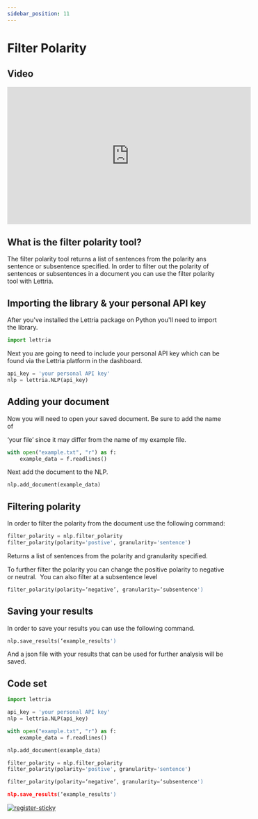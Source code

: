 ```yaml
---
sidebar_position: 11
---
```


# Filter Polarity

## Video

<iframe width="560" height="315" src="https://www.youtube.com/embed/h5xdQnKgHN4" title="YouTube video player" frameborder="0" allow="accelerometer; autoplay; clipboard-write; encrypted-media; gyroscope; picture-in-picture" allowfullscreen></iframe>

## What is the filter polarity tool?

The filter polarity tool returns a list of sentences from the polarity ans sentence or subsentence specified. In order to filter out the polarity of sentences or subsentences in a document you can use the filter polarity tool with Lettria.

## Importing the library & your personal API key

After you've installed the Lettria package on Python you'll need to import the library.

```python
import lettria
```

Next you are going to need to include your personal API key which can be found via the Lettria platform in the dashboard.

```python
api_key = 'your personal API key'
nlp = lettria.NLP(api_key)
```

## Adding your document

Now you will need to open your saved document. Be sure to add the name of

‘your file’ since it may differ from the name of my example file.

```python
with open("example.txt", "r") as f:
	example_data = f.readlines()
```

Next add the document to the NLP.

```python
nlp.add_document(example_data)
```

## Filtering polarity

In order to filter the polarity from the document use the following command:

```python
filter_polarity = nlp.filter_polarity
filter_polarity(polarity='postive', granularity='sentence')
```

Returns a list of sentences from the polarity and granularity specified.

To further filter the polarity you can change the positive polarity to negative or neutral.  You can also filter at a subsentence level

```python
filter_polarity(polarity=‘negative’, granularity=‘subsentence')
```

## Saving your results

In order to save your results you can use the following command.

```python
nlp.save_results(‘example_results')
```

And a json file with your results that can be used for further analysis will be saved.

## Code set

```python
import lettria

api_key = 'your personal API key'
nlp = lettria.NLP(api_key)

with open("example.txt", "r") as f:
	example_data = f.readlines()

nlp.add_document(example_data)

filter_polarity = nlp.filter_polarity
filter_polarity(polarity='postive', granularity='sentence')

filter_polarity(polarity=‘negative’, granularity=‘subsentence')

nlp.save_results(‘example_results')
```

[![register-sticky](/img/register-sticky.png)](https://app.lettria.com/signup)